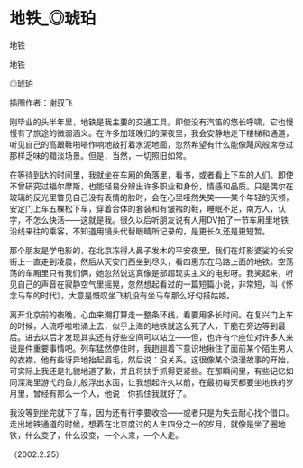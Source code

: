 # 地铁_◎琥珀

地铁

地铁

◎琥珀

插图作者：谢驭飞

刚毕业的头半年里，地铁是我主要的交通工具。即使没有汽笛的悠长呼啸，它也慢慢有了旅途的微弱涵义。在许多加班晚归的深夜里，我会安静地走下楼梯和通道，听见自己的高跟鞋啪嗒作响地敲打着水泥地面，忽然希望有什么能像飓风般席卷过那样乏味的黯淡场景。但是，当然，一切照旧如常。

在等待到达的时间里，我就坐在车厢的角落里，看书，或者看上下车的人们。即使不曾研究过福尔摩斯，也能轻易分辨出许多职业和身份，情感和品质。只是偶尔在玻璃的反光里瞥见自己没有表情的脸时，会在心里哑然失笑——某个年轻的灰领，安定门上车五棵松下车，穿着合体的套装和有皱褶的鞋，睡眠不足，南方人，认字，不怎么快活——这就是我。很久以后听朋友说有人用DV拍了一节车厢里地铁沿线来往的乘客，不知道用镜头代替眼睛所记录的，是更长久还是更短暂。

那个朋友是学电影的，在北京冻得人鼻子发木的平安夜里，我们在灯影婆娑的长安街上一直走到凌晨，然后从天安门西坐到尽头，看四惠东在马路上面的地铁。空荡荡的车厢里只有我们俩，她忽然说这真像是部超现实主义的电影呀。我笑起来，听见自己的声音在寂静空气里摇晃，忽然想起看过的一篇短篇小说，非常短，叫《怀念马车的时代》，大意是慨叹坐飞机没有坐马车那么好勾搭姑娘。

离开北京前的夜晚，心血来潮打算走一整条环线，看要用多长时间。在复兴门上车的时候，人流呼啦啦涌上去，似乎上海的地铁就这么死了人，干脆在旁边等到最后。进去以后才发现其实还有好些空间可以站立——但，也许有个座位对许多人来说是件重要事情吧。列车猛然停住时，我趔趄着下意识地揪住了面前某个陌生男人的衣襟，他有些讶异地抬起眉毛，然后说：没关系。这很像某个浪漫故事的开始，可实际上我还是礼貌地道了歉，并且将扶手抓得更紧些。在那瞬间里，有些记忆如同深海里游弋的鱼儿般浮出水面，让我想起许久以前，在最初每天都要坐地铁的岁月里，曾经有那么一个人，他说：你抓住我就好了。

我没等到坐完就下了车，因为还有行李要收拾——或者只是为失去耐心找个借口。走出地铁通道的时候，想着在北京度过的人生四分之一的岁月，就像是坐了圈地铁，什么变了，什么没变，一个人来，一个人走。

（2002.2.25）